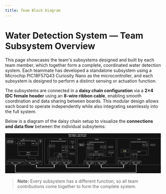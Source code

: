 ```yaml
---
title: Team Block Diagram
---
```


# Water Detection System — Team Subsystem Overview

This page showcases the team's subsystems designed and built by each team member, which together form a complete, coordinated water detection system. Each teammate has developed a standalone subsystem using a Microchip PIC18F57Q43 Curiosity Nano as the microcontroller, and each subsystem is designed to perform a distinct sensing or actuation function.

The subsystems are connected in a **daisy chain configuration** via a **2×4 IDC female header** using an **8-wire ribbon cable**, enabling smooth coordination and data sharing between boards. This modular design allows each board to operate independently while also integrating seamlessly into the full system.

Below is a diagram of the daisy chain setup to visualize the **connections and data flow** between the individual subsytems:

![Team Subsystem Diagram](images/TEAM%20DIAGRAM%20BLOCK.drawio.png)

> **Note:** Every subsystem has a different function, so all team contributions come together to form the complete system.



